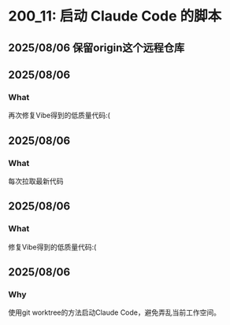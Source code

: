 # 200_11: 启动 Claude Code 的脚本
## 2025/08/06 保留origin这个远程仓库
## 2025/08/06
### What
再次修复Vibe得到的低质量代码:(

## 2025/08/06
### What
每次拉取最新代码

## 2025/08/06
### What
修复Vibe得到的低质量代码:(

## 2025/08/06

### Why
使用git worktree的方法启动Claude Code，避免弄乱当前工作空间。

